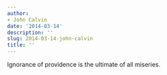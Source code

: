 ```yaml
---
author:
- John Calvin
date: '2014-03-14'
description: ''
slug: 2014-03-14-john-calvin
title: ''
---
```

Ignorance of providence is the ultimate of all miseries.



